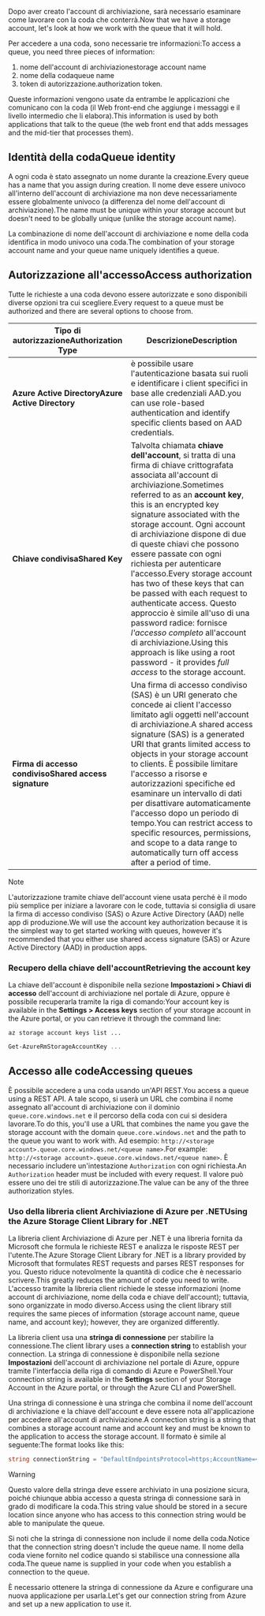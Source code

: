 <span data-ttu-id="81e69-101">Dopo aver creato l'account di archiviazione, sarà necessario esaminare come lavorare con la coda che conterrà.</span><span class="sxs-lookup"><span data-stu-id="81e69-101">Now that we have a storage account, let's look at how we work with the queue that it will hold.</span></span>

<span data-ttu-id="81e69-102">Per accedere a una coda, sono necessarie tre informazioni:</span><span class="sxs-lookup"><span data-stu-id="81e69-102">To access a queue, you need three pieces of information:</span></span>
 1. <span data-ttu-id="81e69-103">nome dell'account di archiviazione</span><span class="sxs-lookup"><span data-stu-id="81e69-103">storage account name</span></span>
 2. <span data-ttu-id="81e69-104">nome della coda</span><span class="sxs-lookup"><span data-stu-id="81e69-104">queue name</span></span>
 3. <span data-ttu-id="81e69-105">token di autorizzazione.</span><span class="sxs-lookup"><span data-stu-id="81e69-105">authorization token.</span></span>

<span data-ttu-id="81e69-106">Queste informazioni vengono usate da entrambe le applicazioni che comunicano con la coda (il Web front-end che aggiunge i messaggi e il livello intermedio che li elabora).</span><span class="sxs-lookup"><span data-stu-id="81e69-106">This information is used by both applications that talk to the queue (the web front end that adds messages and the mid-tier that processes them).</span></span>

## <a name="queue-identity"></a><span data-ttu-id="81e69-107">Identità della coda</span><span class="sxs-lookup"><span data-stu-id="81e69-107">Queue identity</span></span>

<span data-ttu-id="81e69-108">A ogni coda è stato assegnato un nome durante la creazione.</span><span class="sxs-lookup"><span data-stu-id="81e69-108">Every queue has a name that you assign during creation.</span></span> <span data-ttu-id="81e69-109">Il nome deve essere univoco all'interno dell'account di archiviazione ma non deve necessariamente essere globalmente univoco (a differenza del nome dell'account di archiviazione).</span><span class="sxs-lookup"><span data-stu-id="81e69-109">The name must be unique within your storage account but doesn't need to be globally unique (unlike the storage account name).</span></span>

<span data-ttu-id="81e69-110">La combinazione di nome dell'account di archiviazione e nome della coda identifica in modo univoco una coda.</span><span class="sxs-lookup"><span data-stu-id="81e69-110">The combination of your storage account name and your queue name uniquely identifies a queue.</span></span>

## <a name="access-authorization"></a><span data-ttu-id="81e69-111">Autorizzazione all'accesso</span><span class="sxs-lookup"><span data-stu-id="81e69-111">Access authorization</span></span>

<span data-ttu-id="81e69-112">Tutte le richieste a una coda devono essere autorizzate e sono disponibili diverse opzioni tra cui scegliere.</span><span class="sxs-lookup"><span data-stu-id="81e69-112">Every request to a queue must be authorized and there are several options to choose from.</span></span>

| <span data-ttu-id="81e69-113">Tipo di autorizzazione</span><span class="sxs-lookup"><span data-stu-id="81e69-113">Authorization Type</span></span> | <span data-ttu-id="81e69-114">Descrizione</span><span class="sxs-lookup"><span data-stu-id="81e69-114">Description</span></span> |
|--------------------|-------------|
| <span data-ttu-id="81e69-115">**Azure Active Directory**</span><span class="sxs-lookup"><span data-stu-id="81e69-115">**Azure Active Directory**</span></span> | <span data-ttu-id="81e69-116">è possibile usare l'autenticazione basata sui ruoli e identificare i client specifici in base alle credenziali AAD.</span><span class="sxs-lookup"><span data-stu-id="81e69-116">you can use role-based authentication and identify specific clients based on AAD credentials.</span></span> |
| <span data-ttu-id="81e69-117">**Chiave condivisa**</span><span class="sxs-lookup"><span data-stu-id="81e69-117">**Shared Key**</span></span> | <span data-ttu-id="81e69-118">Talvolta chiamata **chiave dell'account**, si tratta di una firma di chiave crittografata associata all'account di archiviazione.</span><span class="sxs-lookup"><span data-stu-id="81e69-118">Sometimes referred to as an **account key**, this is an encrypted key signature associated with the storage account.</span></span> <span data-ttu-id="81e69-119">Ogni account di archiviazione dispone di due di queste chiavi che possono essere passate con ogni richiesta per autenticare l'accesso.</span><span class="sxs-lookup"><span data-stu-id="81e69-119">Every storage account has two of these keys that can be passed with each request to authenticate access.</span></span> <span data-ttu-id="81e69-120">Questo approccio è simile all'uso di una password radice: fornisce _l'accesso completo_ all'account di archiviazione.</span><span class="sxs-lookup"><span data-stu-id="81e69-120">Using this approach is like using a root password - it provides _full access_ to the storage account.</span></span> |
| <span data-ttu-id="81e69-121">**Firma di accesso condiviso**</span><span class="sxs-lookup"><span data-stu-id="81e69-121">**Shared access signature**</span></span> | <span data-ttu-id="81e69-122">Una firma di accesso condiviso (SAS) è un URI generato che concede ai client l'accesso limitato agli oggetti nell'account di archiviazione.</span><span class="sxs-lookup"><span data-stu-id="81e69-122">A shared access signature (SAS) is a generated URI that grants limited access to objects in your storage account to clients.</span></span> <span data-ttu-id="81e69-123">È possibile limitare l'accesso a risorse e autorizzazioni specifiche ed esaminare un intervallo di dati per disattivare automaticamente l'accesso dopo un periodo di tempo.</span><span class="sxs-lookup"><span data-stu-id="81e69-123">You can restrict access to specific resources, permissions, and scope to a data range to automatically turn off access after a period of time.</span></span>  |

> [!NOTE]
> <span data-ttu-id="81e69-124">L'autorizzazione tramite chiave dell'account viene usata perché è il modo più semplice per iniziare a lavorare con le code, tuttavia si consiglia di usare la firma di accesso condiviso (SAS) o Azure Active Directory (AAD) nelle app di produzione.</span><span class="sxs-lookup"><span data-stu-id="81e69-124">We will use the account key authorization because it is the simplest way to get started working with queues, however it's recommended that you either use shared access signature (SAS) or Azure Active Directory (AAD) in production apps.</span></span>

### <a name="retrieving-the-account-key"></a><span data-ttu-id="81e69-125">Recupero della chiave dell'account</span><span class="sxs-lookup"><span data-stu-id="81e69-125">Retrieving the account key</span></span>
 
<span data-ttu-id="81e69-126">La chiave dell'account è disponibile nella sezione **Impostazioni > Chiavi di accesso** dell'account di archiviazione nel portale di Azure, oppure è possibile recuperarla tramite la riga di comando:</span><span class="sxs-lookup"><span data-stu-id="81e69-126">Your account key is available in the **Settings > Access keys** section of your storage account in the Azure portal, or you can retrieve it through the command line:</span></span>

```azurecli
az storage account keys list ...
```

```powershell
Get-AzureRmStorageAccountKey ...
```

## <a name="accessing-queues"></a><span data-ttu-id="81e69-127">Accesso alle code</span><span class="sxs-lookup"><span data-stu-id="81e69-127">Accessing queues</span></span>

<span data-ttu-id="81e69-128">È possibile accedere a una coda usando un'API REST.</span><span class="sxs-lookup"><span data-stu-id="81e69-128">You access a queue using a REST API.</span></span> <span data-ttu-id="81e69-129">A tale scopo, si userà un URL che combina il nome assegnato all'account di archiviazione con il dominio `queue.core.windows.net` e il percorso della coda con cui si desidera lavorare.</span><span class="sxs-lookup"><span data-stu-id="81e69-129">To do this, you'll use a URL that combines the name you gave the storage account with the domain `queue.core.windows.net` and the path to the queue you want to work with.</span></span> <span data-ttu-id="81e69-130">Ad esempio: `http://<storage account>.queue.core.windows.net/<queue name>`.</span><span class="sxs-lookup"><span data-stu-id="81e69-130">For example: `http://<storage account>.queue.core.windows.net/<queue name>`.</span></span> <span data-ttu-id="81e69-131">È necessario includere un'intestazione `Authorization` con ogni richiesta.</span><span class="sxs-lookup"><span data-stu-id="81e69-131">An `Authorization` header must be included with every request.</span></span> <span data-ttu-id="81e69-132">Il valore può essere uno dei tre stili di autorizzazione.</span><span class="sxs-lookup"><span data-stu-id="81e69-132">The value can be any of the three authorization styles.</span></span>

### <a name="using-the-azure-storage-client-library-for-net"></a><span data-ttu-id="81e69-133">Uso della libreria client Archiviazione di Azure per .NET</span><span class="sxs-lookup"><span data-stu-id="81e69-133">Using the Azure Storage Client Library for .NET</span></span>

<span data-ttu-id="81e69-134">La libreria client Archiviazione di Azure per .NET è una libreria fornita da Microsoft che formula le richieste REST e analizza le risposte REST per l'utente.</span><span class="sxs-lookup"><span data-stu-id="81e69-134">The Azure Storage Client Library for .NET is a library provided by Microsoft that formulates REST requests and parses REST responses for you.</span></span> <span data-ttu-id="81e69-135">Questo riduce notevolmente la quantità di codice che è necessario scrivere.</span><span class="sxs-lookup"><span data-stu-id="81e69-135">This greatly reduces the amount of code you need to write.</span></span> <span data-ttu-id="81e69-136">L'accesso tramite la libreria client richiede le stesse informazioni (nome account di archiviazione, nome della coda e chiave dell'account); tuttavia, sono organizzate in modo diverso.</span><span class="sxs-lookup"><span data-stu-id="81e69-136">Access using the client library still requires the same pieces of information (storage account name, queue name, and account key); however, they are organized differently.</span></span>

<span data-ttu-id="81e69-137">La libreria client usa una **stringa di connessione** per stabilire la connessione.</span><span class="sxs-lookup"><span data-stu-id="81e69-137">The client library uses a **connection string** to establish your connection.</span></span> <span data-ttu-id="81e69-138">La stringa di connessione è disponibile nella sezione **Impostazioni** dell'account di archiviazione nel portale di Azure, oppure tramite l'interfaccia della riga di comando di Azure e PowerShell.</span><span class="sxs-lookup"><span data-stu-id="81e69-138">Your connection string is available in the **Settings** section of your Storage Account in the Azure portal, or through the Azure CLI and PowerShell.</span></span>

<span data-ttu-id="81e69-139">Una stringa di connessione è una stringa che combina il nome dell'account di archiviazione e la chiave dell'account e deve essere nota all'applicazione per accedere all'account di archiviazione.</span><span class="sxs-lookup"><span data-stu-id="81e69-139">A connection string is a string that combines a storage account name and account key and must be known to the application to access the storage account.</span></span> <span data-ttu-id="81e69-140">Il formato è simile al seguente:</span><span class="sxs-lookup"><span data-stu-id="81e69-140">The format looks like this:</span></span>

```csharp
string connectionString = "DefaultEndpointsProtocol=https;AccountName=<your storage account name>;AccountKey=<your key>;EndpointSuffix=core.windows.net"
```

> [!WARNING]
> <span data-ttu-id="81e69-141">Questo valore della stringa deve essere archiviato in una posizione sicura, poiché chiunque abbia accesso a questa stringa di connessione sarà in grado di modificare la coda.</span><span class="sxs-lookup"><span data-stu-id="81e69-141">This string value should be stored in a secure location since anyone who has access to this connection string would be able to manipulate the queue.</span></span>

<span data-ttu-id="81e69-142">Si noti che la stringa di connessione non include il nome della coda.</span><span class="sxs-lookup"><span data-stu-id="81e69-142">Notice that the connection string doesn't include the queue name.</span></span> <span data-ttu-id="81e69-143">Il nome della coda viene fornito nel codice quando si stabilisce una connessione alla coda.</span><span class="sxs-lookup"><span data-stu-id="81e69-143">The queue name is supplied in your code when you establish a connection to the queue.</span></span>

<span data-ttu-id="81e69-144">È necessario ottenere la stringa di connessione da Azure e configurare una nuova applicazione per usarla.</span><span class="sxs-lookup"><span data-stu-id="81e69-144">Let's get our connection string from Azure and set up a new application to use it.</span></span>
